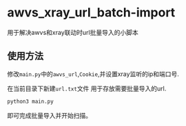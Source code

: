 # awvs_xray_url_batch-import
用于解决awvs和xray联动时url批量导入的小脚本

## 使用方法
修改`main.py`中的`awvs_url`,`Cookie`,并设置xray监听的ip和端口号.

在当前目录下新建`url.txt`文件 用于存放需要批量导入的url.

```bash
python3 main.py 
```

即可完成批量导入并开始扫描。
